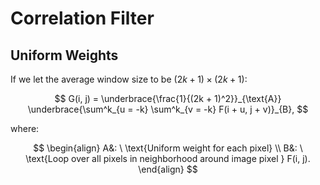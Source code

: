 # Correlation Filter

## Uniform Weights

If we let the average window size to be $(2k + 1) \times (2k + 1)$:

$$
G(i, j) = \underbrace{\frac{1}{(2k + 1)^2}}_{\text{A}} \underbrace{\sum^k_{u = -k} \sum^k_{v = -k} F(i + u, j + v)}_{B},
$$

where:

$$
\begin{align}
A&: \ \text{Uniform weight for each pixel} \\
B&: \ \text{Loop over all pixels in neighborhood around image pixel } F(i, j).
\end{align}
$$
